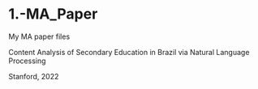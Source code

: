 # 1.-MA_Paper
 My MA paper files

Content Analysis of Secondary Education in Brazil via Natural Language Processing

Stanford, 2022
